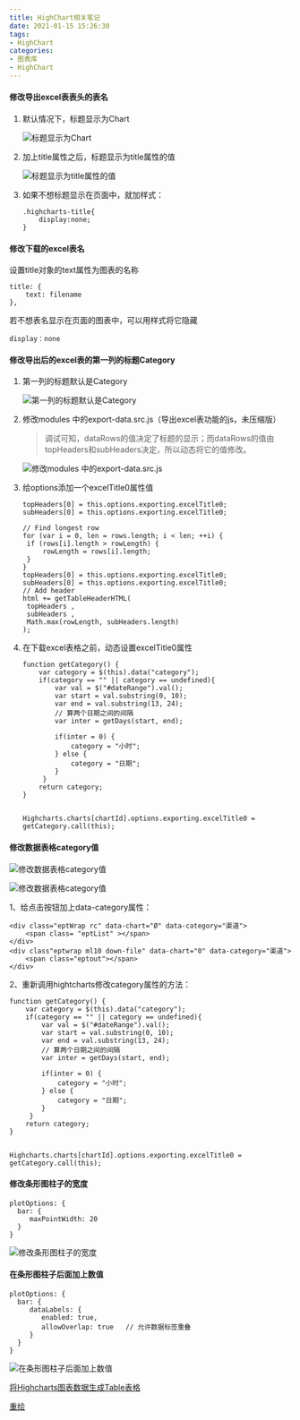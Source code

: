 ```yaml
---
title: HighChart相关笔记
date: 2021-01-15 15:26:30
tags:
- HighChart
categories:
- 图表库
- HighChart
---
```


#### 修改导出excel表表头的表名

1. 默认情况下，标题显示为Chart

   ![标题显示为Chart](https://raw.githubusercontent.com/winney07/Images/main/winney07.github.io/HighChart%E7%9B%B8%E5%85%B3%E7%AC%94%E8%AE%B0/table1.png)

2. 加上title属性之后，标题显示为title属性的值

   ![标题显示为title属性的值](https://raw.githubusercontent.com/winney07/Images/main/winney07.github.io/HighChart%E7%9B%B8%E5%85%B3%E7%AC%94%E8%AE%B0/table2.png)

3. 如果不想标题显示在页面中，就加样式：

   ```
   .highcharts-title{
       display:none;
   }
   ```



#### 修改下载的excel表名

设置title对象的text属性为图表的名称

```
title: {
    text: filename
},
```

若不想表名显示在页面的图表中，可以用样式将它隐藏

```
display：none
```

#### 修改导出后的excel表的第一列的标题Category

1. 第一列的标题默认是Category

   ![ 第一列的标题默认是Category](https://raw.githubusercontent.com/winney07/Images/main/winney07.github.io/HighChart%E7%9B%B8%E5%85%B3%E7%AC%94%E8%AE%B0/table3.png)

2. 修改modules 中的export-data.src.js（导出excel表功能的js，未压缩版）

   > 调试可知，dataRows的值决定了标题的显示；而dataRows的值由topHeaders和subHeaders决定，所以动态将它的值修改。

   ![修改modules 中的export-data.src.js](https://raw.githubusercontent.com/winney07/Images/main/winney07.github.io/HighChart%E7%9B%B8%E5%85%B3%E7%AC%94%E8%AE%B0/table4.png)

3. 给options添加一个excelTitle0属性值

   ```
   topHeaders[0] = this.options.exporting.excelTitle0;
   subHeaders[0] = this.options.exporting.excelTitle0;    
   ```

   ```
   // Find longest row
   for (var i = 0, len = rows.length; i < len; ++i) {
   	if (rows[i].length > rowLength) {
   		rowLength = rows[i].length;
   	}
   }
   topHeaders[0] = this.options.exporting.excelTitle0;
   subHeaders[0] = this.options.exporting.excelTitle0;
   // Add header
   html += getTableHeaderHTML(
   	topHeaders ,
   	subHeaders ,
   	Math.max(rowLength, subHeaders.length)
   );
   ```

4. 在下载excel表格之前，动态设置excelTitle0属性

    ```
    function getCategory() {
    	var category = $(this).data("category");
    	if(category == "" || category == undefined){
    		var val = $("#dateRange").val();
    		var start = val.substring(0, 10);
    		var end = val.substring(13, 24);
            // 算两个日期之间的间隔
            var inter = getDays(start, end);
    
            if(inter = 0) {
                category = "小时";
            } else {
                category = "日期";
            }
         }
        return category;
    }
    
    
    Highcharts.charts[chartId].options.exporting.excelTitle0 = getCategory.call(this);
    ```



#### 修改数据表格category值

![修改数据表格category值](https://raw.githubusercontent.com/winney07/Images/main/winney07.github.io/HighChart%E7%9B%B8%E5%85%B3%E7%AC%94%E8%AE%B0/table7.png)

![修改数据表格category值](https://raw.githubusercontent.com/winney07/Images/main/winney07.github.io/HighChart%E7%9B%B8%E5%85%B3%E7%AC%94%E8%AE%B0/table8.png)

1、给点击按钮加上data-category属性：

```
<div class="eptWrap rc" data-chart="Ø" data-category="渠道">
    <span class= "eptList" ></span>
</div>
<div class"eptwrap ml10 down-file" data-chart="0" data-category="渠道">
    <span class="eptout"></span>
</div>
```

2、重新调用hightcharts修改category属性的方法：

```
function getCategory() {
	var category = $(this).data("category");
	if(category == "" || category == undefined){
		var val = $("#dateRange").val();
		var start = val.substring(0, 10);
		var end = val.substring(13, 24);
        // 算两个日期之间的间隔
        var inter = getDays(start, end);

        if(inter = 0) {
            category = "小时";
        } else {
            category = "日期";
        }
     }
    return category;
}


Highcharts.charts[chartId].options.exporting.excelTitle0 = getCategory.call(this);
```

#### 修改条形图柱子的宽度

```
plotOptions: {
  bar: {
     maxPointWidth: 20
  }
}
```

![修改条形图柱子的宽度](https://raw.githubusercontent.com/winney07/Images/main/winney07.github.io/HighChart%E7%9B%B8%E5%85%B3%E7%AC%94%E8%AE%B0/table11.png)

#### 在条形图柱子后面加上数值

```
plotOptions: {
  bar: {
     dataLabels: {
     	enabled: true,
     	allowOverlap: true   // 允许数据标签重叠
     }
  }
}
```

![在条形图柱子后面加上数值](https://raw.githubusercontent.com/winney07/Images/main/winney07.github.io/HighChart%E7%9B%B8%E5%85%B3%E7%AC%94%E8%AE%B0/table12.png)



[将Highcharts图表数据生成Table表格](https://blog.csdn.net/wade01274536/article/details/50419114)

[重绘](https://blog.csdn.net/eengel/article/details/73497208)

